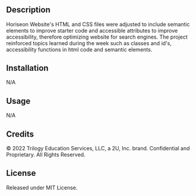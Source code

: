 # 

## Description

Horiseon Website's HTML and CSS files were adjusted to include semantic elements to improve starter code and accessible attributes to improve accessibility, therefore optimizing website for search engines.
The project reinforced topics learned during the week such as classes and id's, accessibility functions in html code and semantic elements.

## Installation

N/A

## Usage

N/A

## Credits

© 2022 Trilogy Education Services, LLC, a 2U, Inc. brand. Confidential and Proprietary. All Rights Reserved.

## License
Released under MIT License.
